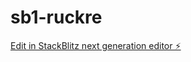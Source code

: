 # sb1-ruckre

[Edit in StackBlitz next generation editor ⚡️](https://stackblitz.com/~/github.com/abdosql/sb1-ruckre)